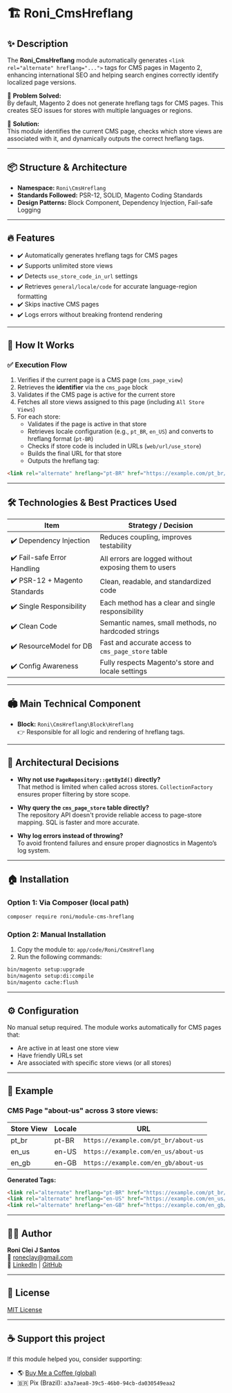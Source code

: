 # 🏗️ Roni_CmsHreflang

## ✨ Description

The **Roni_CmsHreflang** module automatically generates `<link rel="alternate" hreflang="...">` tags for CMS pages in Magento 2, enhancing international SEO and helping search engines correctly identify localized page versions.

🔗 **Problem Solved:**  
By default, Magento 2 does not generate hreflang tags for CMS pages. This creates SEO issues for stores with multiple languages or regions.

🚀 **Solution:**  
This module identifies the current CMS page, checks which store views are associated with it, and dynamically outputs the correct hreflang tags.

---

## 📦 Structure & Architecture

- **Namespace:** `Roni\CmsHreflang`
- **Standards Followed:** PSR-12, SOLID, Magento Coding Standards
- **Design Patterns:** Block Component, Dependency Injection, Fail-safe Logging

---

## 🔥 Features

- ✔️ Automatically generates hreflang tags for CMS pages
- ✔️ Supports unlimited store views
- ✔️ Detects `use_store_code_in_url` settings
- ✔️ Retrieves `general/locale/code` for accurate language-region formatting
- ✔️ Skips inactive CMS pages
- ✔️ Logs errors without breaking frontend rendering

---

## 🔧 How It Works

### ✅ Execution Flow

1. Verifies if the current page is a CMS page (`cms_page_view`)
2. Retrieves the **identifier** via the `cms_page` block
3. Validates if the CMS page is active for the current store
4. Fetches all store views assigned to this page (including `All Store Views`)
5. For each store:
   - Validates if the page is active in that store
   - Retrieves locale configuration (e.g., `pt_BR`, `en_US`) and converts to hreflang format (`pt-BR`)
   - Checks if store code is included in URLs (`web/url/use_store`)
   - Builds the final URL for that store
   - Outputs the hreflang tag:

```html
<link rel="alternate" hreflang="pt-BR" href="https://example.com/pt_br/about-us" />
```

---

## 🛠️ Technologies & Best Practices Used

| Item                          | Strategy / Decision                                   |
|------------------------------|--------------------------------------------------------|
| ✔️ Dependency Injection       | Reduces coupling, improves testability                |
| ✔️ Fail-safe Error Handling   | All errors are logged without exposing them to users  |
| ✔️ PSR-12 + Magento Standards | Clean, readable, and standardized code                |
| ✔️ Single Responsibility      | Each method has a clear and single responsibility     |
| ✔️ Clean Code                 | Semantic names, small methods, no hardcoded strings   |
| ✔️ ResourceModel for DB       | Fast and accurate access to `cms_page_store` table    |
| ✔️ Config Awareness           | Fully respects Magento's store and locale settings    |

---

## 🏟️ Main Technical Component

- **Block:** `Roni\CmsHreflang\Block\Hreflang`  
  👉 Responsible for all logic and rendering of hreflang tags.

---

## 🏦 Architectural Decisions

- **Why not use `PageRepository::getById()` directly?**  
  That method is limited when called across stores. `CollectionFactory` ensures proper filtering by store scope.

- **Why query the `cms_page_store` table directly?**  
  The repository API doesn't provide reliable access to page-store mapping. SQL is faster and more accurate.

- **Why log errors instead of throwing?**  
  To avoid frontend failures and ensure proper diagnostics in Magento’s log system.

---

## 🏠 Installation

### Option 1: Via Composer (local path)

```bash
composer require roni/module-cms-hreflang
```

### Option 2: Manual Installation

1. Copy the module to: `app/code/Roni/CmsHreflang`
2. Run the following commands:

```bash
bin/magento setup:upgrade
bin/magento setup:di:compile
bin/magento cache:flush
```

---

## ⚙️ Configuration

No manual setup required. The module works automatically for CMS pages that:

- Are active in at least one store view
- Have friendly URLs set
- Are associated with specific store views (or all stores)

---

## 🧠 Example

### CMS Page "about-us" across 3 store views:

| Store View | Locale | URL                                           |
|------------|--------|-----------------------------------------------|
| pt_br      | pt-BR  | `https://example.com/pt_br/about-us`          |
| en_us      | en-US  | `https://example.com/en_us/about-us`          |
| en_gb      | en-GB  | `https://example.com/en_gb/about-us`          |

**Generated Tags:**

```html
<link rel="alternate" hreflang="pt-BR" href="https://example.com/pt_br/about-us" />
<link rel="alternate" hreflang="en-US" href="https://example.com/en_us/about-us" />
<link rel="alternate" hreflang="en-GB" href="https://example.com/en_gb/about-us" />
```

---

## 👨‍💼 Author

**Roni Clei J Santos**  
📧 [roneclay@gmail.com](mailto:roneclay@gmail.com)  
🔗 [LinkedIn](https://www.linkedin.com/in/roni-clei-santos/) | [GitHub](https://github.com/roneclay)

---

## 📝 License

[MIT License](https://opensource.org/licenses/MIT)

---

## ☕ Support this project

If this module helped you, consider supporting:

- 🌎 [Buy Me a Coffee (global)](https://coff.ee/roneclay9)
- 🇧🇷 Pix (Brazil): `a3a7aea8-39c5-46b0-94cb-da030549eaa2`
